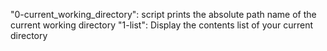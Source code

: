 "0-current_working_directory": script prints the absolute path name of the current working directory
"1-list": Display the contents list of your current directory

